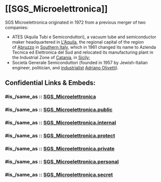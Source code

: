 # [[SGS_Microelettronica]] 

SGS Microelettronica originated in 1972 from a previous merger of two companies:

- ATES (Aquila Tubi e Semiconduttori), 
  a vacuum tube and semiconductor maker headquartered in [L'Aquila](https://en.wikipedia.org/wiki/L%27Aquila "L'Aquila"), 
  the regional capital of the region of [Abruzzo](https://en.wikipedia.org/wiki/Abruzzo "Abruzzo") in [Southern Italy](https://en.wikipedia.org/wiki/Southern_Italy "Southern Italy"), 
  which in 1961 changed its name to Azienda Tecnica ed Elettronica del Sud and 
  relocated its manufacturing plant in the Industrial Zone of [Catania](https://en.wikipedia.org/wiki/Catania "Catania"), in [Sicily](https://en.wikipedia.org/wiki/Sicily "Sicily");
- Società Generale Semiconduttori (founded in 1957 by Jewish-Italian engineer, politician, and [industrialist](https://en.wikipedia.org/wiki/Industrialist "Industrialist") [Adriano Olivetti](https://en.wikipedia.org/wiki/Adriano_Olivetti "Adriano Olivetti")).


## Confidential Links & Embeds: 

### #is_/same_as :: [SGS_Microelettronica](SGS_Microelettronica.md) 

### #is_/same_as :: [SGS_Microelettronica.public](/_public/Society/Economics/Business/Business-Entity/IT~Company/Semiconductor-Industry/SGS_Microelettronica.public.md) 

### #is_/same_as :: [SGS_Microelettronica.internal](/_internal/Society/Economics/Business/Business-Entity/IT~Company/Semiconductor-Industry/SGS_Microelettronica.internal.md) 

### #is_/same_as :: [SGS_Microelettronica.protect](/_protect/Society/Economics/Business/Business-Entity/IT~Company/Semiconductor-Industry/SGS_Microelettronica.protect.md) 

### #is_/same_as :: [SGS_Microelettronica.private](/_private/Society/Economics/Business/Business-Entity/IT~Company/Semiconductor-Industry/SGS_Microelettronica.private.md) 

### #is_/same_as :: [SGS_Microelettronica.personal](/_personal/Society/Economics/Business/Business-Entity/IT~Company/Semiconductor-Industry/SGS_Microelettronica.personal.md) 

### #is_/same_as :: [SGS_Microelettronica.secret](/_secret/Society/Economics/Business/Business-Entity/IT~Company/Semiconductor-Industry/SGS_Microelettronica.secret.md)

